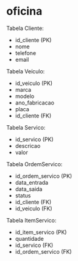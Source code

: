 # oficina

Tabela Cliente:
- id_cliente (PK)
- nome
- telefone
- email

Tabela Veículo:
- id_veiculo (PK)
- marca
- modelo
- ano_fabricacao
- placa
- id_cliente (FK)

Tabela Servico:
- id_servico (PK)
- descricao
- valor

Tabela OrdemServico:
- id_ordem_servico (PK)
- data_entrada
- data_saida
- status
- id_cliente (FK)
- id_veiculo (FK)

Tabela ItemServico:
- id_item_servico (PK)
- quantidade
- id_servico (FK)
- id_ordem_servico (FK)
